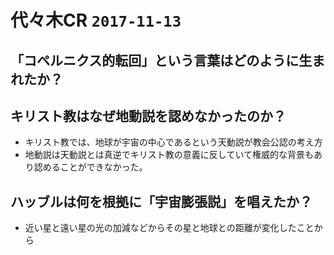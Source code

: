 # 代々木CR `2017-11-13`


## 「コペルニクス的転回」という言葉はどのように生まれたか？




## キリスト教はなぜ地動説を認めなかったのか？

+ キリスト教では、地球が宇宙の中心であるという天動説が教会公認の考え方
+ 地動説は天動説とは真逆でキリスト教の意義に反していて権威的な背景もあり認めることができなかった。


## ハッブルは何を根拠に「宇宙膨張説」を唱えたか？

+ 近い星と遠い星の光の加減などからその星と地球との距離が変化したことから

